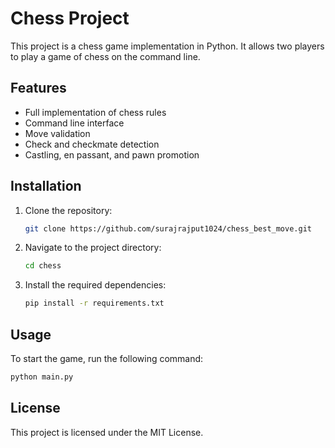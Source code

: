 # Chess Project

This project is a chess game implementation in Python. It allows two players to play a game of chess on the command line.

## Features

- Full implementation of chess rules
- Command line interface
- Move validation
- Check and checkmate detection
- Castling, en passant, and pawn promotion

## Installation

1. Clone the repository:
    ```sh
    git clone https://github.com/surajrajput1024/chess_best_move.git
    ```
2. Navigate to the project directory:
    ```sh
    cd chess
    ```
3. Install the required dependencies:
    ```sh
    pip install -r requirements.txt
    ```

## Usage

To start the game, run the following command:
```sh
python main.py
```

## License

This project is licensed under the MIT License.
